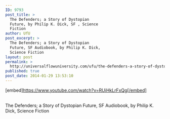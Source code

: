 ```yaml
---
ID: 9793
post_title: >
  The Defenders; a Story of Dystopian
  Future, by Philip K. Dick, SF , Science
  Fiction
author: UfU
post_excerpt: >
  The Defenders; a Story of Dystopian
  Future, SF Audiobook, by Philip K. Dick,
  Science Fiction
layout: post
permalink: >
  http://universalflowuniversity.com/ufu/the-defenders-a-story-of-dystopian-future-by-philip-k-dick-sf-science-fiction/
published: true
post_date: 2014-01-29 13:53:10
---
```

[embed]https://www.youtube.com/watch?v=RUiHkLrFxQg[/embed]</br></br>
<p>The Defenders; a Story of Dystopian Future, SF Audiobook, by Philip K. Dick, Science Fiction </p>